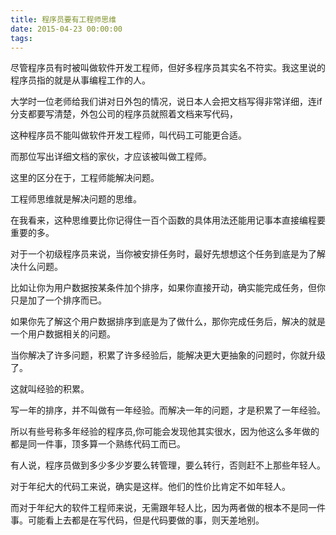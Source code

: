 ```yaml
---
title: 程序员要有工程师思维
date: 2015-04-23 00:00:00
tags:
---
```


尽管程序员有时被叫做软件开发工程师，但好多程序员其实名不符实。我这里说的程序员指的就是从事编程工作的人。

大学时一位老师给我们讲对日外包的情况，说日本人会把文档写得非常详细，连if分支都要写清楚，外包公司的程序员就照着文档来写代码，

这种程序员不能叫做软件开发工程师，叫代码工可能更合适。

而那位写出详细文档的家伙，才应该被叫做工程师。

这里的区分在于，工程师能解决问题。

工程师思维就是解决问题的思维。

在我看来，这种思维要比你记得住一百个函数的具体用法还能用记事本直接编程要重要的多。

对于一个初级程序员来说，当你被安排任务时，最好先想想这个任务到底是为了解决什么问题。

比如让你为用户数据按某条件加个排序，如果你直接开动，确实能完成任务，但你只是加了一个排序而已。

如果你先了解这个用户数据排序到底是为了做什么，那你完成任务后，解决的就是一个用户数据相关的问题。

当你解决了许多问题，积累了许多经验后，能解决更大更抽象的问题时，你就升级了。

这就叫经验的积累。

写一年的排序，并不叫做有一年经验。而解决一年的问题，才是积累了一年经验。

所以有些号称多年经验的程序员,你可能会发现他其实很水，因为他这么多年做的都是同一件事，顶多算一个熟练代码工而已。

有人说，程序员做到多少多少岁要么转管理，要么转行，否则赶不上那些年轻人。

对于年纪大的代码工来说，确实是这样。他们的性价比肯定不如年轻人。

而对于年纪大的软件工程师来说，无需跟年轻人比，因为两者做的根本不是同一件事。可能看上去都是在写代码，但是代码要做的事，则天差地别。